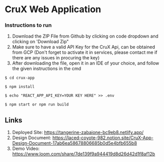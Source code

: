 # CruX Web Application

### Instructions to run

1. Download the ZIP File from Github by clicking on code dropdown and clicking on 'Download Zip"
2. Make sure to have a valid API Key for the CruX Api, can be obtained from GCP (Don't forget to activate it in services, please contact me if there are any issues in procuring the key)
3. After downloading the file, open it in an IDE of your choice, and follow the given instructions in the cmd


```
$ cd crux-app

$ npm install

$ echo "REACT_APP_API_KEY=YOUR KEY HERE" >> .env

$ npm start or npm run build
```


## Links


1. Deployed Site: https://tangerine-zabaione-bc9eb8.netlify.app/
2. Design Document: https://laced-coyote-982.notion.site/CruX-App-Design-Document-17ab6ea58678806685b0d5e4bfb655b8
3. Demo Video: https://www.loom.com/share/7de139f9a944419d8d26d42d1f8af12b
